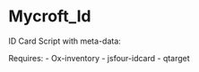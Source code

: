 # Mycroft_Id

ID Card Script with meta-data:

Requires: 
	- Ox-inventory
	- jsfour-idcard
	- qtarget
